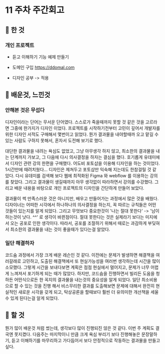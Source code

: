 # 11 주차 주간회고

## 🎉 한 것

### 개인 프로젝트

- 듣고 이해하기 기능 예제 만들기

- 도메인 구입 https://ddomal.com

- 디자인 공부 -> 적용

## 📗 배운것, 느낀것

### 안해본 것은 무섭다

디자인이라는 단어는 무서운 단어였다. 스스로가 죽을때까지 못할 것 같은 것을 고르라면 그중에 한가지가 디자인 이었다.  프로젝트를 시작하기전부터 고민이 깊어서 개발자를 위한 디자인 서적도 구매해서 몇번이고 읽었다. 뭔가 결과물을 내야할때까 오고 맡길 수 있는 사람도 구하지 못해서, 혼자서 도전해 보기로 했다. 

대단한 결과물을 내려는 욕심도 없었고, 그냥 아무생각 하지 않고, 최소한의 결과물을 내는 단계까지 가보고, 그 다음에 다시 의사결정을 하자는 결심을 했다. 호기롭게 유데미에서 디자인 관련 강의 한편을 구매했다. 어도비 포토샵을 이용해 디자인을 하는 것이었다. 1시간만에 때려치웠다... 디자인은 제쳐두고 포토샵만 익숙해 지는데도 한참걸릴 것 같았다. 다시 유데미를 검색해 보다 웹에 최적화된 Figma 와 webflow 를 이용하는 강의를 찾았다. 그리고 결과물이 생길때까지 아무 생각없이 따라하면서 강의를 수강했다. 그리고 배운 내용을 바탕으로 개인 프로젝트의 디자인을 간단하게 만들어 보았다.

결과물이 썩 만족스러운 것은 아니지만, 배우고 만들어가는 과정에서 많은 것을 배웠다. 디자이너는 어떠한 시각에서 하나하나의 의사결정을 하는지, 꼭 따르는 규칙들은 어떤 것들이 있는지를 알게 되었다. 그리고 무엇보다 중요한것이 '나는 절대 못한다' -> '남이 하는것이 낫다. ^^' 로 생각이 바뀐점이다. 절대 못한다는 것은 실제라기 보다는 미지에서 오는 공포로 인한 생각이다. 따라서, 공포를 조절하기 위해서 때로는 과감하게 부딪혀서 최소한의 결과물을 내는 것이 좋을때가 있다는걸 알았다.

### 일단 해결하자

코드숨 과정에서 가장 크게 배운 레슨인 것 같다. 이전에는 문제가 발생하면 해결책을 여러갈래로 고민하고, 도출된 해결책에서 또 현실가능성을 여러번 생각하는데 시간을 많이 소모했다. 그렇게 시간을 보내다보면 계획은 점점 현실에서 멀어지고, 문제가 너무 어렵게 느껴져서 포기하게 되는 때가 많았다. 하지만, 코드숨을 진행하면서 빌리든 도움을 청하든 어떤식으로든 한 꼭지의 결과물을 내는것의 중요성을 알게 되었다. 일단 최소비용으로 할 수 있는 것을 진행 해서 비스무리한 결과를 도출해보면 문제에 대해서 완전히 현실적인 새로운 시각을 갖게 되고, 탁상공론을 할때보다 훨씬 더 유의미한 개선책을 세울 수 있게 된다는걸 알게 되었다.

## 🎈 할 것

뭔가 많이 배운것 처럼 썼는데, 생각보다 많이 진행되진 않은 것 같다. 이번 주 계획도 결국엔 못지켰다. 다음주는 마지막이니 만큼 크게 욕심 부리기 보다 진행해놓은 문장말하기, 듣고 이해하기를 마무리하고 가다듬어서 보다 안정적으로 작동하는 결과물을 만들고 싶다. 
